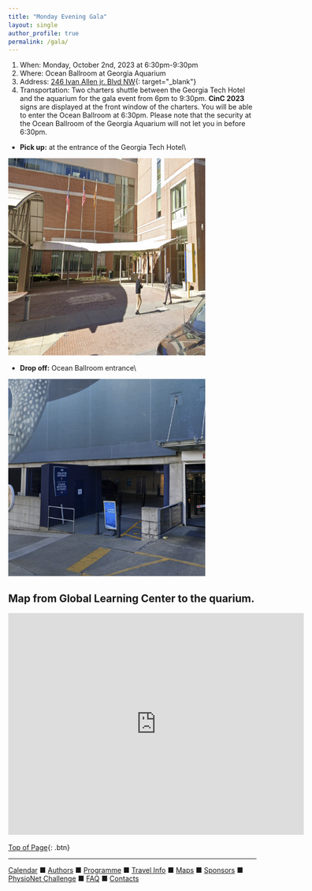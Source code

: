 ```yaml
---
title: "Monday Evening Gala"
layout: single
author_profile: true
permalink: /gala/
---
```

<a name="top"></a>

1. When: Monday, October 2nd, 2023 at 6:30pm-9:30pm
2. Where: Ocean Ballroom at Georgia Aquarium
3. Address: [246 Ivan Allen jr. Blvd NW](https://maps.app.goo.gl/PiDRUqyJpbZRCNm49){: target="_blank"}
4. Transportation: Two charters shuttle between the Georgia Tech Hotel and the aquarium for the gala event from 6pm to 9:30pm. **CinC 2023** signs are displayed at the front window of the charters. You will be able to enter the Ocean Ballroom at 6:30pm. Please note that the security at the Ocean Ballroom of the Georgia Aquarium will not let you in before 6:30pm.

* **Pick up:** at the entrance of the Georgia Tech Hotel\
<img src="/assets/img/gt_hotel.png" alt="GT Hotel" width="400" height="400">

* **Drop off:** Ocean Ballroom entrance\
<img src="/assets/img/ocean_ballroom.png" alt="ocean ballroom" width="400" height="400">

## Map from Global Learning Center to the quarium.
<iframe src="https://www.google.com/maps/embed?pb=!1m28!1m12!1m3!1d13266.637860322173!2d-84.40011664120365!3d33.76946462223283!2m3!1f0!2f0!3f0!3m2!1i1024!2i768!4f13.1!4m13!3e3!4m5!1s0x88f50466be9894e5%3A0x6c3a4370c99dd7d7!2sGeorgia%20Tech%2C%20Global%20Learning%20and%20Conference%20Center%2C%204th%20Street%20Northwest%2C%20Atlanta%2C%20GA!3m2!1d33.7761528!2d-84.38952259999999!4m5!1s0x88f5047e45f40419%3A0xfed77076a9af4adc!2sGeorgia%20Aquarium%2C%20Baker%20Street%20Northwest%2C%20Atlanta%2C%20GA!3m2!1d33.763382!2d-84.3951098!5e0!3m2!1sen!2sus!4v1684858017135!5m2!1sen!2sus" width="600" height="450" style="border:0;" allowfullscreen="" loading="lazy" referrerpolicy="no-referrer-when-downgrade"></iframe>


[Top of Page](#top){: .btn}

---

[Calendar](../dates/) &#9632; [Authors](../authors) &#9632; [Programme](../programme/) &#9632; [Travel Info](../travel/) &#9632; [Maps](../map) &#9632; [Sponsors](../sponsors/) &#9632; [PhysioNet Challenge](../challenge/) &#9632; [FAQ](../faq/) &#9632; [Contacts](../contact/)